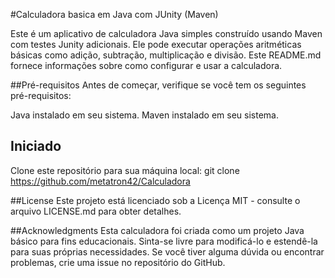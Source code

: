 #Calculadora basica em Java com JUnity (Maven)

Este é um aplicativo de calculadora Java simples construído usando Maven com testes Junity adicionais. Ele pode executar operações aritméticas básicas como adição, subtração, multiplicação e divisão. Este README.md fornece informações sobre como configurar e usar a calculadora.

##Pré-requisitos
Antes de começar, verifique se você tem os seguintes pré-requisitos:

Java instalado em seu sistema.
Maven instalado em seu sistema.

## Iniciado
Clone este repositório para sua máquina local:
git clone https://github.com/metatron42/Calculadora

##License
Este projeto está licenciado sob a Licença MIT - consulte o arquivo LICENSE.md para obter detalhes.

##Acknowledgments
Esta calculadora foi criada como um projeto Java básico para fins educacionais.
Sinta-se livre para modificá-lo e estendê-la para suas próprias necessidades.
Se você tiver alguma dúvida ou encontrar problemas, crie uma issue no repositório do GitHub.

